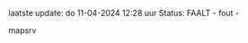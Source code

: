 laatste update: 
do 11-04-2024 12:28   uur 
Status: FAALT - fout - 
<div class="service R">mapsrv</div>